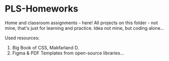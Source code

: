# PLS-Homeworks
Home and classroom assignments - here! 
All projects on this folder - not mine, that's just for learning and practice.  Idea not mine, but coding alone...

Used resources: 
1. Big Book of CSS, Makfarland D.
2. Figma & PDF Templates from open-source libraries...
